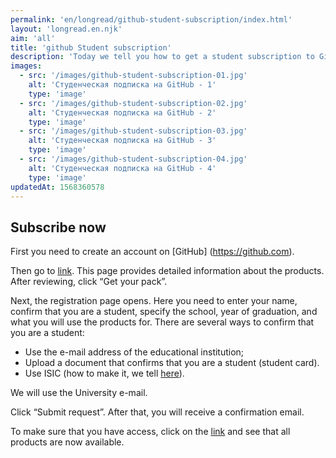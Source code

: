 ```yaml
---
permalink: 'en/longread/github-student-subscription/index.html'
layout: 'longread.en.njk'
aim: 'all'
title: 'github Student subscription'
description: 'Today we tell you how to get a student subscription to GitHub, which gives access to...'lead: 'Today we will tell you how to get a student subscription to GitHub, which gives access to the text editor Atom, AWS Educate-a resource from Amazon for learning in the field of cloud technologies, as well as access to products from JetBrains, etc.'
images:
  - src: '/images/github-student-subscription-01.jpg'
    alt: 'Студенческая подписка на GitHub - 1'
    type: 'image'
  - src: '/images/github-student-subscription-02.jpg'
    alt: 'Студенческая подписка на GitHub - 2'
    type: 'image'
  - src: '/images/github-student-subscription-03.jpg'
    alt: 'Студенческая подписка на GitHub - 3'
    type: 'image'
  - src: '/images/github-student-subscription-04.jpg'
    alt: 'Студенческая подписка на GitHub - 4'
    type: 'image'
updatedAt: 1568360578
---
```

Subscribe now
-------------

First you need to create an account on \[GitHub\] (https://github.com).

Then go to [link](https://education.github.com/pack). This page provides detailed information about the products. After reviewing, click “Get your pack”.

Next, the registration page opens. Here you need to enter your name, confirm that you are a student, specify the school, year of graduation, and what you will use the products for. There are several ways to confirm that you are a student:

- Use the e-mail address of the educational institution;
- Upload a document that confirms that you are a student (student card).
- Use ISIC (how to make it, we tell [here](https://phys.vsu.ru/longread/ru/2017-10-22-isic.html)).

We will use the University e-mail.

Click “Submit request”. After that, you will receive a confirmation email.

To make sure that you have access, click on the [link](https://github.com/login?client_id=de7e3b6548f2ed9bbceb&return_to=%2Flogin%2Foauth%2Fauthorize%3Fclient_id%3Dde7e3b6548f2ed9bbceb%26redirect_uri%3Dhttps%253A%252F%252Feducation.github.com%252Fauth%252Fgithubber%252Fcallback%26response_type%3Dcode%26scope%3Duser%26state%3Da83d71555b661954ef0363d9219264db156d978b71fcb467) and see that all products are now available.
